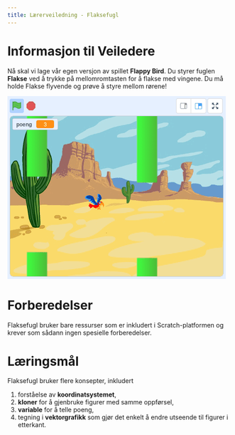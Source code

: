 ```yaml
---
title: Lærerveiledning - Flaksefugl
---
```


# Informasjon til Veiledere

Nå skal vi lage vår egen versjon av spillet __Flappy Bird__. Du styrer
fuglen __Flakse__ ved å trykke på mellomromtasten for å flakse med
vingene. Du må holde Flakse flyvende og prøve å styre mellom rørene!

![](flaksefugl.png)

# Forberedelser

Flaksefugl bruker bare ressurser som er inkludert i Scratch-platformen
og krever som sådann ingen spesielle forberedelser.

# Læringsmål

Flaksefugl bruker flere konsepter, inkludert

1. forståelse av __koordinatsystemet__,
2. __kloner__ for å gjenbruke figurer med samme oppførsel,
3. __variable__ for å telle poeng,
4. tegning i __vektorgrafikk__ som gjør det enkelt å endre utseende
til figurer i etterkant.
